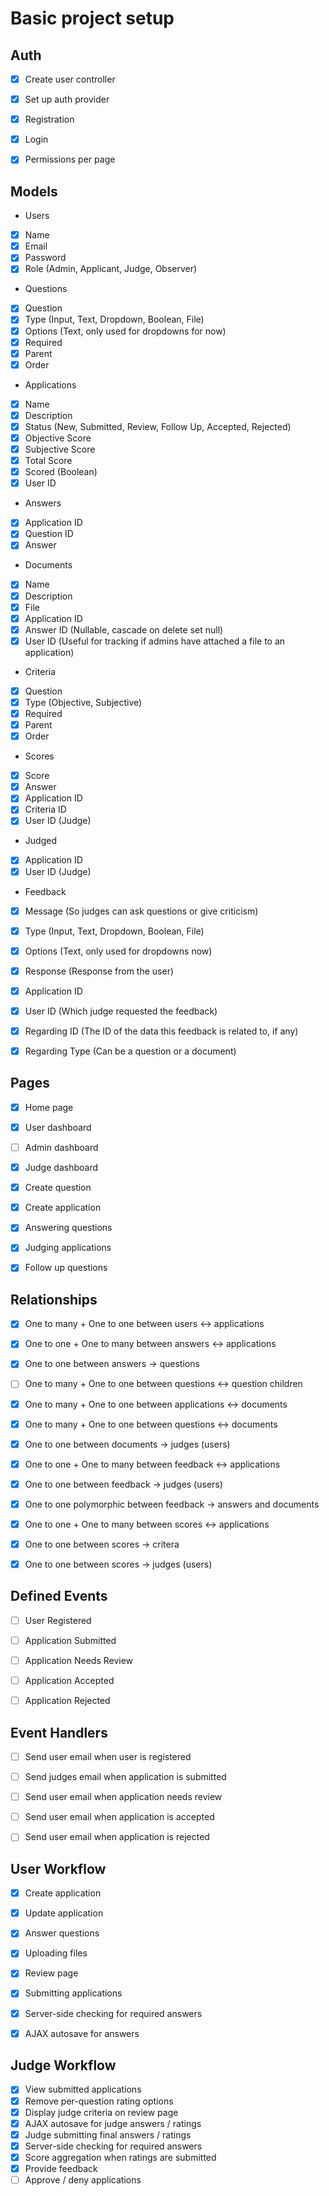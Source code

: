 # Basic project setup

## Auth
- [x] Create user controller
- [x] Set up auth provider
- [x] Registration
- [x] Login
- [x] Permissions per page


## Models
- Users
 - [x] Name
 - [x] Email
 - [x] Password
 - [x] Role (Admin, Applicant, Judge, Observer)

- Questions
 - [x] Question
 - [x] Type (Input, Text, Dropdown, Boolean, File)
 - [x] Options (Text, only used for dropdowns for now)
 - [x] Required
 - [x] Parent
 - [x] Order

- Applications
 - [x] Name
 - [x] Description
 - [x] Status (New, Submitted, Review, Follow Up, Accepted, Rejected)
 - [x] Objective Score
 - [x] Subjective Score
 - [x] Total Score
 - [x] Scored (Boolean)
 - [x] User ID

- Answers
 - [x] Application ID
 - [x] Question ID
 - [x] Answer

- Documents
 - [x] Name
 - [x] Description
 - [x] File
 - [x] Application ID
 - [x] Answer ID (Nullable, cascade on delete set null)
 - [x] User ID (Useful for tracking if admins have attached a file to an application)

- Criteria
 - [x] Question
 - [x] Type (Objective, Subjective)
 - [x] Required
 - [x] Parent
 - [x] Order

- Scores
 - [x] Score
 - [x] Answer
 - [x] Application ID
 - [x] Criteria ID
 - [x] User ID (Judge)

- Judged
 - [x] Application ID
 - [x] User ID (Judge)

- Feedback
 - [x] Message (So judges can ask questions or give criticism)
 - [x] Type (Input, Text, Dropdown, Boolean, File)
 - [x] Options (Text, only used for dropdowns now)
 - [x] Response (Response from the user)
 - [x] Application ID
 - [x] User ID (Which judge requested the feedback)
 - [x] Regarding ID (The ID of the data this feedback is related to, if any)
 - [x] Regarding Type (Can be a question or a document)


## Pages
- [x] Home page
- [x] User dashboard
- [ ] Admin dashboard
- [x] Judge dashboard
- [x] Create question
- [x] Create application
- [x] Answering questions
- [x] Judging applications
- [x] Follow up questions


## Relationships
- [x] One to many + One to one between users <-> applications
- [x] One to one + One to many between answers <-> applications
- [x] One to one between answers -> questions
- [ ] One to many + One to one between questions <-> question children
- [x] One to many + One to one between applications <-> documents
- [x] One to many + One to one between questions <-> documents
- [x] One to one between documents -> judges (users) 
- [x] One to one + One to many between feedback <-> applications
- [x] One to one between feedback -> judges (users)
- [x] One to one polymorphic between feedback -> answers and documents
- [x] One to one + One to many between scores <-> applications
- [x] One to one between scores -> critera
- [x] One to one between scores -> judges (users)


## Defined Events
- [ ] User Registered
- [ ] Application Submitted
- [ ] Application Needs Review
- [ ] Application Accepted
- [ ] Application Rejected


## Event Handlers
- [ ] Send user email when user is registered
- [ ] Send judges email when application is submitted
- [ ] Send user email when application needs review
- [ ] Send user email when application is accepted
- [ ] Send user email when application is rejected


## User Workflow
- [x] Create application
- [x] Update application
- [x] Answer questions
- [x] Uploading files
- [x] Review page
- [x] Submitting applications
- [x] Server-side checking for required answers
- [x] AJAX autosave for answers


## Judge Workflow
- [x] View submitted applications
- [x] Remove per-question rating options
- [x] Display judge criteria on review page
- [x] AJAX autosave for judge answers / ratings
- [x] Judge submitting final answers / ratings
- [x] Server-side checking for required answers
- [x] Score aggregation when ratings are submitted
- [x] Provide feedback
- [ ] Approve / deny applications
